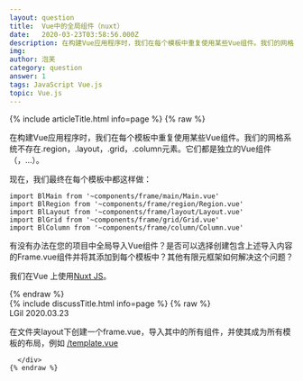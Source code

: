 ```yaml
---
layout: question
title:  Vue中的全局组件（nuxt）
date:   2020-03-23T03:58:56.000Z
description: 在构建Vue应用程序时，我们在每个模板中重复使用某些Vue组件。我们的网格系统不存在.region，.layout，.grid，.column元素。它们都...
img: 
author: 泡芙
category: question
answer: 1
tags: JavaScript Vue.js
topic: Vue.js
---
```

<div class="article-root">
  <div class="article">
    {% include articleTitle.html info=page %}
    {% raw %}
    <div class="article-content"><p><font style="vertical-align: inherit;"><font style="vertical-align: inherit;">在构建Vue应用程序时，我们在每个模板中重复使用某些Vue组件。</font><font style="vertical-align: inherit;">我们的网格系统不存在.region，.layout，.grid，.column元素。</font><font style="vertical-align: inherit;">它们都是独立的Vue组件（，...）。</font></font></p>

<p><font style="vertical-align: inherit;"><font style="vertical-align: inherit;">现在，我们最终在每个模板中都这样做： </font></font></p>

<pre><code>import BlMain from '~components/frame/main/Main.vue'<font></font>
import BlRegion from '~components/frame/region/Region.vue'<font></font>
import BlLayout from '~components/frame/layout/Layout.vue'<font></font>
import BlGrid from '~components/frame/grid/Grid.vue'<font></font>
import BlColumn from '~components/frame/column/Column.vue'<font></font>
</code></pre>

<p><font style="vertical-align: inherit;"><font style="vertical-align: inherit;">有没有办法在您的项目中全局导入Vue组件？</font><font style="vertical-align: inherit;">是否可以选择创建包含上述导入内容的Frame.vue组件并将其添加到每个模板中？</font><font style="vertical-align: inherit;">其他有限元框架如何解决这个问题？</font></font></p>

<p><font style="vertical-align: inherit;"><font style="vertical-align: inherit;">我们</font><font style="vertical-align: inherit;">在Vue </font><font style="vertical-align: inherit;">上使用</font></font><a href="https://nuxtjs.org/" rel="noreferrer"><font style="vertical-align: inherit;"><font style="vertical-align: inherit;">Nuxt JS</font></font></a><font style="vertical-align: inherit;"><font style="vertical-align: inherit;">。</font></font></p></div>
    {% endraw %}
  </div>

  <div class="discuss-wrapper">
    {% include discussTitle.html info=page %}
    {% raw %}
    <div class="discuss-item">
        <div class="discuss-parent">
          <div class="discuss-meta">
            <span class="discuss-user">LGil</span>
            <span class="discuss-time">2020.03.23</span>
          </div>
          <div class="discuss-comment"><p><font style="vertical-align: inherit;"><font style="vertical-align: inherit;">在文件夹layout下创建一个frame.vue，导入其中的所有组件，并使其成为所有模板的布局，例如
 </font></font><a href="https://i.stack.imgur.com/CyZvN.png" rel="nofollow noreferrer"><font style="vertical-align: inherit;"><font style="vertical-align: inherit;">/template.vue</font></font></a></p></div>
        </div>
        
      </div>
    {% endraw %}
  </div>
<div>
